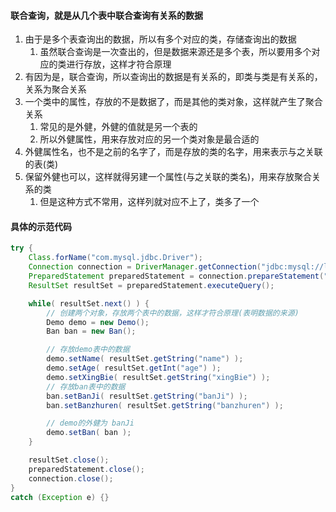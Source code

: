 


#### 联合查询，就是从几个表中联合查询有关系的数据
1. 由于是多个表查询出的数据，所以有多个对应的类，存储查询出的数据
   1. 虽然联合查询是一次查出的，但是数据来源还是多个表，所以要用多个对应的类进行存放，这样才符合原理
2. 有因为是，联合查询，所以查询出的数据是有关系的，即类与类是有关系的，关系为聚合关系
3. 一个类中的属性，存放的不是数据了，而是其他的类对象，这样就产生了聚合关系
   1. 常见的是外健，外健的值就是另一个表的
   2. 所以外健属性，用来存放对应的另一个类对象是最合适的
4. 外健属性名，也不是之前的名字了，而是存放的类的名字，用来表示与之关联的表(类)
5. 保留外健也可以，这样就得另建一个属性(与之关联的类名)，用来存放聚合关系的类
   1. 但是这种方式不常用，这样列就对应不上了，类多了一个



#### 具体的示范代码
```java
try {
    Class.forName("com.mysql.jdbc.Driver");
    Connection connection = DriverManager.getConnection("jdbc:mysql://localhost:3306/test", "root", "root");
    PreparedStatement preparedStatement = connection.prepareStatement("select demo.name as name,age,xingBie, ban.name as banJi, banzhuren from demo, ban where demo.banJi = ban.name");
    ResultSet resultSet = preparedStatement.executeQuery();

    while( resultSet.next() ) {
        // 创建两个对象，存放两个表中的数据，这样才符合原理(表明数据的来源)
        Demo demo = new Demo();
        Ban ban = new Ban();

        // 存放demo表中的数据
        demo.setName( resultSet.getString("name") );
        demo.setAge( resultSet.getInt("age") );
        demo.setXingBie( resultSet.getString("xingBie") );
        // 存放ban表中的数据
        ban.setBanJi( resultSet.getString("banJi") );
        ban.setBanzhuren( resultSet.getString("banzhuren") );

        // demo的外健为 banJi
        demo.setBan( ban );
    }

    resultSet.close();
    preparedStatement.close();
    connection.close();
}
catch (Exception e) {}
```